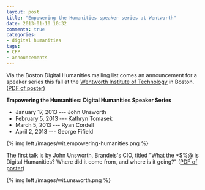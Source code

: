 ```yaml
---
layout: post
title: "Empowering the Humanities speaker series at Wentworth"
date: 2013-01-10 10:32
comments: true
categories: 
- digital humanities
tags:
- CFP
- announcements
---
```


Via the Boston Digital Humanities mailing list comes an announcement for a speaker series this fall at the [Wentworth Institute of Technology](http://www.wit.edu/) in Boston. ([PDF of poster]({{site.baseurl}}/uploads/wit.empowering-humanities.pdf))

<!--more-->

**Empowering the Humanities: Digital Humanities Speaker Series**

+ January 17, 2013 --- John Unsworth
+ February 5, 2013 --- Kathryn Tomasek
+ March 5, 2013 --- Ryan Cordell
+ April 2, 2013 --- George Fifield

{% img left /images/wit.empowering-humanities.png  %}

The first talk is by John Unsworth, Brandeis's CIO, titled "What the 
*$%@ is Digital Humanities? Where did it come from, and where is it 
going?" ([PDF of poster]({{site.baseurl}}/uploads/wit.unsworth.pdf))

{% img left /images/wit.unsworth.png  %}
